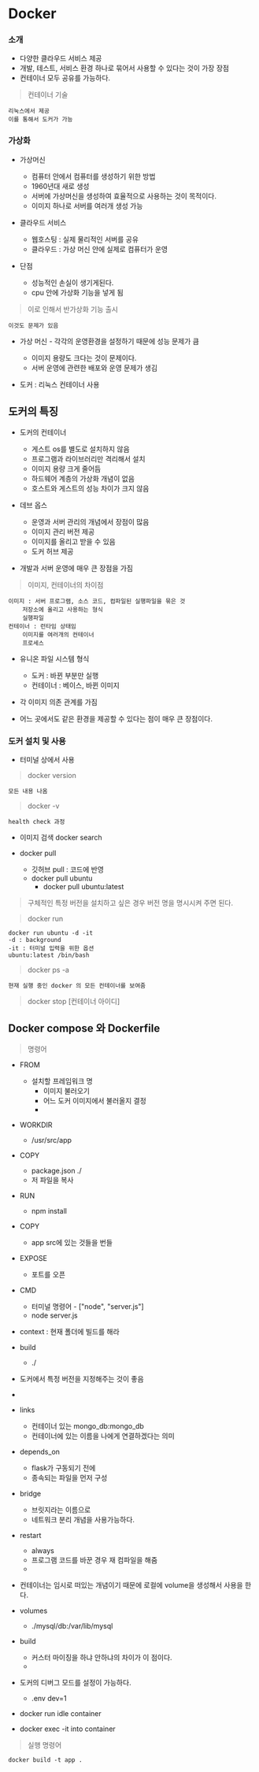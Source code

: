 # Docker

### 소개

- 다양한 클라우드 서비스 제공
- 개발, 테스트, 서비스 환경 하나로 묶어서 사용할 수 있다는 것이 가장 장점
- 컨테이너 모두 공유를 가능하다.

> 컨테이너 기술

    리눅스에서 제공
    이를 통해서 도커가 가능

### 가상화

- 가상머신

  - 컴퓨터 안에서 컴퓨터를 생성하기 위한 방법
  - 1960년대 새로 생성
  - 서버에 가상머신을 생성하여 효율적으로 사용하는 것이 목적이다.
  - 이미지 하나로 서버를 여러개 생성 가능

- 클라우드 서비스

  - 웹호스팅 : 실제 물리적인 서버를 공유
  - 클라우드 : 가상 머신 안에 실제로 컴퓨터가 운영

- 단점
  - 성능적인 손실이 생기게된다.
  - cpu 안에 가상화 기능을 넣게 됨

> 이로 인해서 반가상화 기능 출시

    이것도 문제가 있음

- 가상 머신 - 각각의 운영환경을 설정하기 때문에 성능 문제가 큼

  - 이미지 용량도 크다는 것이 문제이다.
  - 서버 운영에 관련한 배포와 운영 문제가 생김

- 도커 : 리눅스 컨테이너 사용

## 도커의 특징

- 도커의 컨테이너

  - 게스트 os를 별도로 설치하지 않음
  - 프로그램과 라이브러리만 격리해서 설치
  - 이미지 용량 크게 줄어듬
  - 하드웨어 계층의 가상화 개념이 없음
  - 호스트와 게스트의 성능 차이가 크지 않음

- 데브 옵스

  - 운영과 서버 관리의 개념에서 장점이 많음
  - 이미지 관리 버전 제공
  - 이미지를 올리고 받을 수 있음
  - 도커 허브 제공

- 개발과 서버 운영에 매우 큰 장점을 가짐

> 이미지, 컨테이너의 차이점

    이미지 : 서버 프로그램, 소스 코드, 컴파일된 실행파일을 묶은 것
        저장소에 올리고 사용하는 형식
        실행파일
    컨테이너 : 런타임 상태임
        이미지를 여러개의 컨테이너
        프로세스

- 유니온 파일 시스템 형식

  - 도커 : 바뀐 부분만 실행
  - 컨테이너 : 베이스, 바뀐 이미지

- 각 이미지 의존 관계를 가짐

- 어느 곳에서도 같은 환경을 제공할 수 있다는 점이 매우 큰 장점이다.

### 도커 설치 및 사용

- 터미널 상에서 사용

> docker version

    모든 내용 나옴

> docker -v

    health check 과정

- 이미지 검색
  docker search

- docker pull
  - 깃허브 pull : 코드에 반영
  - docker pull ubuntu
    - docker pull ubuntu:latest

> 구체적인 특정 버전을 설치하고 싶은 경우 버전 명을 명시시켜 주면 된다.

> docker run

    docker run ubuntu -d -it
    -d : background
    -it : 터미널 입력을 위한 옵션
    ubuntu:latest /bin/bash

> docker ps -a

    현재 실행 중인 docker 의 모든 컨테이너를 보여줌

> docker stop [컨테이너 아이디]

## Docker compose 와 Dockerfile

> 명령어

- FROM
  - 설치할 프레임워크 명
    - 이미지 불러오기
    - 어느 도커 이미지에서 불러올지 결정
    -
- WORKDIR

  - /usr/src/app

- COPY
  - package.json ./
  - 저 파일을 복사
- RUN

  - npm install

- COPY

  - app src에 있는 것들을 번들

- EXPOSE

  - 포트를 오픈

- CMD

  - 터미널 명령어 - ["node", "server.js"]
  - node server.js

- context : 현재 폴더에 빌드를 해라

- build

  - ./

- 도커에서 특정 버전을 지정해주는 것이 좋음
-
- links

  - 컨테이너 있는 mongo_db:mongo_db
  - 컨테이너에 있는 이름을 나에게 연결하겠다는 의미

- depends_on

  - flask가 구동되기 전에
  - 종속되는 파일을 먼저 구성

- bridge

  - 브릿지라는 이름으로
  - 네트워크 분리 개념을 사용가능하다.

- restart

  - always
  - 프로그램 코드를 바꾼 경우 재 컴파일을 해줌
  -

- 컨테이너는 임시로 떠있는 개념이기 때문에 로컬에 volume을 생성해서 사용을 한다.

- volumes

  - ./mysql/db:/var/lib/mysql

- build

  - 커스터 마이징을 하냐 안하냐의 차이가 이 점이다.
  -

- 도커의 디버그 모드를 설정이 가능하다.

  - .env dev=1

- docker run idle container
- docker exec -it into container

> 실행 명령어

    docker build -t app .
